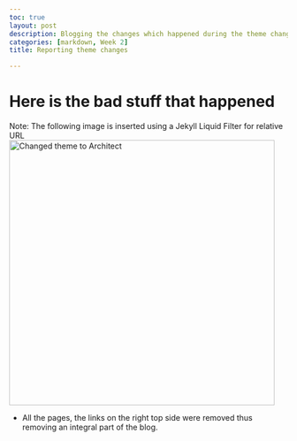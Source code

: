 ```yaml
---
toc: true
layout: post
description: Blogging the changes which happened during the theme change
categories: [markdown, Week 2]
title: Reporting theme changes

---
```


# Here is the bad stuff that happened

Note: The following image is inserted using a Jekyll Liquid Filter for relative URL
<img src='{{ "/images/theme-change.png" | relative_url }}' width='480' alt='Changed theme to Architect'>

- All the pages, the links on the right top side were removed thus removing an integral part of the blog.

